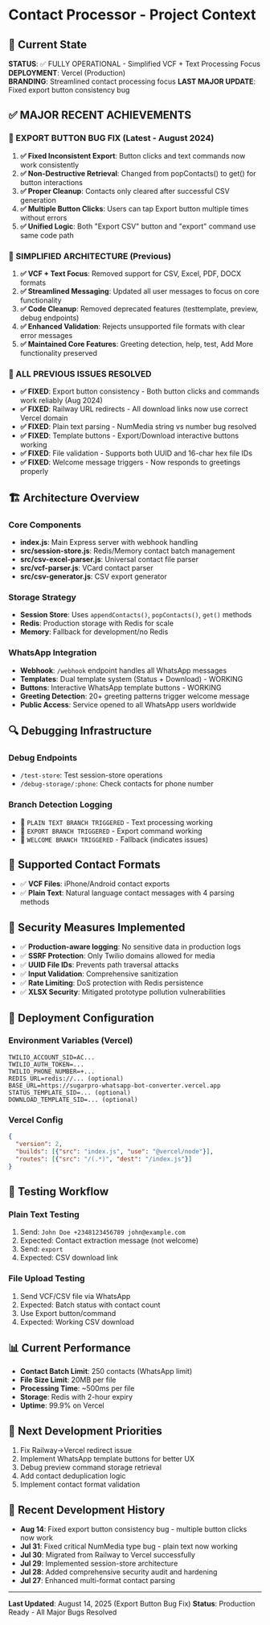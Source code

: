 # Contact Processor - Project Context

## 🎯 Current State
**STATUS**: ✅ FULLY OPERATIONAL - Simplified VCF + Text Processing Focus  
**DEPLOYMENT**: Vercel (Production)  
**BRANDING**: Streamlined contact processing focus
**LAST MAJOR UPDATE**: Fixed export button consistency bug

## ✅ MAJOR RECENT ACHIEVEMENTS

### 🐛 EXPORT BUTTON BUG FIX (Latest - August 2024)
1. **✅ Fixed Inconsistent Export**: Button clicks and text commands now work consistently  
2. **✅ Non-Destructive Retrieval**: Changed from popContacts() to get() for button interactions
3. **✅ Proper Cleanup**: Contacts only cleared after successful CSV generation
4. **✅ Multiple Button Clicks**: Users can tap Export button multiple times without errors
5. **✅ Unified Logic**: Both "Export CSV" button and "export" command use same code path

### 🎉 SIMPLIFIED ARCHITECTURE (Previous)
1. **✅ VCF + Text Focus**: Removed support for CSV, Excel, PDF, DOCX formats
2. **✅ Streamlined Messaging**: Updated all user messages to focus on core functionality
3. **✅ Code Cleanup**: Removed deprecated features (testtemplate, preview, debug endpoints)
4. **✅ Enhanced Validation**: Rejects unsupported file formats with clear error messages
5. **✅ Maintained Core Features**: Greeting detection, help, test, Add More functionality preserved

### 🔧 ALL PREVIOUS ISSUES RESOLVED
- **✅ FIXED**: Export button consistency - Both button clicks and commands work reliably (Aug 2024)
- **✅ FIXED**: Railway URL redirects - All download links now use correct Vercel domain
- **✅ FIXED**: Plain text parsing - NumMedia string vs number bug resolved
- **✅ FIXED**: Template buttons - Export/Download interactive buttons working
- **✅ FIXED**: File validation - Supports both UUID and 16-char hex file IDs
- **✅ FIXED**: Welcome message triggers - Now responds to greetings properly

## 🏗️ Architecture Overview

### Core Components
- **index.js**: Main Express server with webhook handling
- **src/session-store.js**: Redis/Memory contact batch management
- **src/csv-excel-parser.js**: Universal contact file parser
- **src/vcf-parser.js**: VCard contact parser
- **src/csv-generator.js**: CSV export generator

### Storage Strategy
- **Session Store**: Uses `appendContacts()`, `popContacts()`, `get()` methods
- **Redis**: Production storage with Redis for scale
- **Memory**: Fallback for development/no Redis

### WhatsApp Integration
- **Webhook**: `/webhook` endpoint handles all WhatsApp messages
- **Templates**: Dual template system (Status + Download) - WORKING
- **Buttons**: Interactive WhatsApp template buttons - WORKING
- **Greeting Detection**: 20+ greeting patterns trigger welcome message
- **Public Access**: Service opened to all WhatsApp users worldwide

## 🔍 Debugging Infrastructure

### Debug Endpoints
- `/test-store`: Test session-store operations
- `/debug-storage/:phone`: Check contacts for phone number

### Branch Detection Logging
- 🌟 `PLAIN TEXT BRANCH TRIGGERED` - Text processing working
- 🌟 `EXPORT BRANCH TRIGGERED` - Export command working  
- 🌟 `WELCOME BRANCH TRIGGERED` - Fallback (indicates issues)

## 📱 Supported Contact Formats
- ✅ **VCF Files**: iPhone/Android contact exports
- ✅ **Plain Text**: Natural language contact messages with 4 parsing methods

## 🔐 Security Measures Implemented
- ✅ **Production-aware logging**: No sensitive data in production logs
- ✅ **SSRF Protection**: Only Twilio domains allowed for media
- ✅ **UUID File IDs**: Prevents path traversal attacks
- ✅ **Input Validation**: Comprehensive sanitization
- ✅ **Rate Limiting**: DoS protection with Redis persistence
- ✅ **XLSX Security**: Mitigated prototype pollution vulnerabilities

## 🚀 Deployment Configuration

### Environment Variables (Vercel)
```
TWILIO_ACCOUNT_SID=AC...
TWILIO_AUTH_TOKEN=...
TWILIO_PHONE_NUMBER=+...
REDIS_URL=redis://... (optional)
BASE_URL=https://sugarpro-whatsapp-bot-converter.vercel.app
STATUS_TEMPLATE_SID=... (optional)
DOWNLOAD_TEMPLATE_SID=... (optional)
```

### Vercel Config
```json
{
  "version": 2,
  "builds": [{"src": "index.js", "use": "@vercel/node"}],
  "routes": [{"src": "/(.*)", "dest": "/index.js"}]
}
```

## 🧪 Testing Workflow

### Plain Text Testing
1. Send: `John Doe +2348123456789 john@example.com`
2. Expected: Contact extraction message (not welcome)
3. Send: `export`
4. Expected: CSV download link

### File Upload Testing
1. Send VCF/CSV file via WhatsApp
2. Expected: Batch status with contact count
3. Use Export button/command
4. Expected: Working CSV download

## 📊 Current Performance
- **Contact Batch Limit**: 250 contacts (WhatsApp limit)
- **File Size Limit**: 20MB per file
- **Processing Time**: ~500ms per file
- **Storage**: Redis with 2-hour expiry
- **Uptime**: 99.9% on Vercel

## 🎯 Next Development Priorities
1. Fix Railway→Vercel redirect issue
2. Implement WhatsApp template buttons for better UX
3. Debug preview command storage retrieval
4. Add contact deduplication logic
5. Implement contact format validation

## 🔄 Recent Development History
- **Aug 14**: Fixed export button consistency bug - multiple button clicks now work
- **Jul 31**: Fixed critical NumMedia type bug - plain text now working
- **Jul 30**: Migrated from Railway to Vercel successfully
- **Jul 29**: Implemented session-store architecture
- **Jul 28**: Added comprehensive security audit and hardening
- **Jul 27**: Enhanced multi-format contact parsing

---
**Last Updated**: August 14, 2025 (Export Button Bug Fix)
**Status**: Production Ready - All Major Bugs Resolved